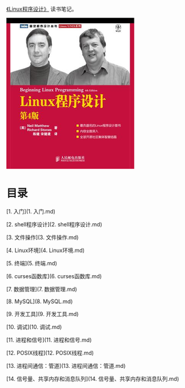 [《Linux程序设计》](https://book.douban.com/subject/4831448/) 读书笔记。

![](img/cover.jpg)

# 目录

[1. 入门](1. 入门.md)

[2. shell程序设计](2. shell程序设计.md)

[3. 文件操作](3. 文件操作.md)

[4. Linux环境](4. Linux环境.md)

[5. 终端](5. 终端.md)

[6. curses函数库](6. curses函数库.md)

[7. 数据管理](7. 数据管理.md)

[8. MySQL](8. MySQL.md)

[9. 开发工具](9. 开发工具.md)

[10. 调试](10. 调试.md)

[11. 进程和信号](11. 进程和信号.md)

[12. POSIX线程](12. POSIX线程.md)

[13. 进程间通信：管道](13. 进程间通信：管道.md)

[14. 信号量、共享内存和消息队列](14. 信号量、共享内存和消息队列.md)
